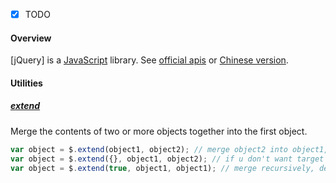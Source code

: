 - [x] TODO

#### Overview

[jQuery] is a [JavaScript](index.md) library. See [official apis](https://api.jquery.com/) or [Chinese version](https://www.jquery123.com/).

#### Utilities

##### [extend](https://api.jquery.com/jQuery.extend/)

Merge the contents of two or more objects together into the first object.

```javascript
var object = $.extend(object1, object2); // merge object2 into object1, the object1 will be modified.
var object = $.extend({}, object1, object2); // if u don't want target to be modified.
var object = $.extend(true, object1, object1); // merge recursively, defaults to false.
```
